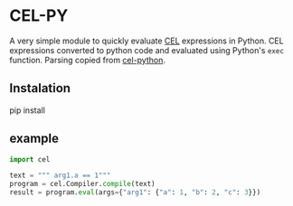 # CEL-PY

A very simple module to quickly evaluate [CEL](https://github.com/google/cel-spec) expressions in Python.
CEL expressions converted to python code and evaluated using Python's `exec` function.
Parsing copied from [cel-python](https://github.com/cloud-custodian/cel-python).

## Instalation
 pip install 

## example
``` python
import cel

text = """ arg1.a == 1"""
program = cel.Compiler.compile(text)
result = program.eval(args={"arg1": {"a": 1, "b": 2, "c": 3}})
```

